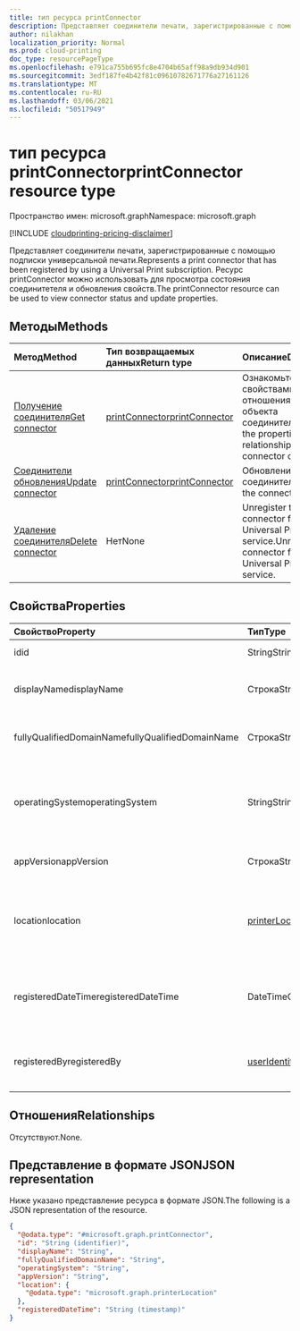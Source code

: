 ```yaml
---
title: тип ресурса printConnector
description: Представляет соединители печати, зарегистрированные с помощью подписки универсальной печати. Ресурс printConnector можно использовать для просмотра состояния соединитетеля и обновления свойств.
author: nilakhan
localization_priority: Normal
ms.prod: cloud-printing
doc_type: resourcePageType
ms.openlocfilehash: e791ca755b695fc8e4704b65aff98a9db934d901
ms.sourcegitcommit: 3edf187fe4b42f81c09610782671776a27161126
ms.translationtype: MT
ms.contentlocale: ru-RU
ms.lasthandoff: 03/06/2021
ms.locfileid: "50517949"
---
```

# <a name="printconnector-resource-type"></a><span data-ttu-id="14f8f-104">тип ресурса printConnector</span><span class="sxs-lookup"><span data-stu-id="14f8f-104">printConnector resource type</span></span>

<span data-ttu-id="14f8f-105">Пространство имен: microsoft.graph</span><span class="sxs-lookup"><span data-stu-id="14f8f-105">Namespace: microsoft.graph</span></span>

[!INCLUDE [cloudprinting-pricing-disclaimer](../../includes/cloudprinting-pricing-disclaimer.md)]

<span data-ttu-id="14f8f-106">Представляет соединители печати, зарегистрированные с помощью подписки универсальной печати.</span><span class="sxs-lookup"><span data-stu-id="14f8f-106">Represents a print connector that has been registered by using a Universal Print subscription.</span></span> <span data-ttu-id="14f8f-107">Ресурс printConnector можно использовать для просмотра состояния соединитетеля и обновления свойств.</span><span class="sxs-lookup"><span data-stu-id="14f8f-107">The printConnector resource can be used to view connector status and update properties.</span></span>

## <a name="methods"></a><span data-ttu-id="14f8f-108">Методы</span><span class="sxs-lookup"><span data-stu-id="14f8f-108">Methods</span></span>
|<span data-ttu-id="14f8f-109">Метод</span><span class="sxs-lookup"><span data-stu-id="14f8f-109">Method</span></span>|<span data-ttu-id="14f8f-110">Тип возвращаемых данных</span><span class="sxs-lookup"><span data-stu-id="14f8f-110">Return type</span></span>|<span data-ttu-id="14f8f-111">Описание</span><span class="sxs-lookup"><span data-stu-id="14f8f-111">Description</span></span>|
|:---|:---|:---|
| [<span data-ttu-id="14f8f-112">Получение соединителя</span><span class="sxs-lookup"><span data-stu-id="14f8f-112">Get connector</span></span>](../api/printconnector-get.md) | [<span data-ttu-id="14f8f-113">printConnector</span><span class="sxs-lookup"><span data-stu-id="14f8f-113">printConnector</span></span>](printconnector.md) | <span data-ttu-id="14f8f-114">Ознакомьтесь с свойствами и отношениями объекта соединители.</span><span class="sxs-lookup"><span data-stu-id="14f8f-114">Read the properties and relationships of the connector object.</span></span> |
| [<span data-ttu-id="14f8f-115">Соединители обновления</span><span class="sxs-lookup"><span data-stu-id="14f8f-115">Update connector</span></span>](../api/printconnector-update.md) | [<span data-ttu-id="14f8f-116">printConnector</span><span class="sxs-lookup"><span data-stu-id="14f8f-116">printConnector</span></span>](printconnector.md) | <span data-ttu-id="14f8f-117">Обновление объекта соединители.</span><span class="sxs-lookup"><span data-stu-id="14f8f-117">Update the connector object.</span></span> |
| [<span data-ttu-id="14f8f-118">Удаление соединителя</span><span class="sxs-lookup"><span data-stu-id="14f8f-118">Delete connector</span></span>](../api/printconnector-delete.md) | <span data-ttu-id="14f8f-119">Нет</span><span class="sxs-lookup"><span data-stu-id="14f8f-119">None</span></span> | <span data-ttu-id="14f8f-120">Unregister the connector from the Universal Print service.</span><span class="sxs-lookup"><span data-stu-id="14f8f-120">Unregister the connector from the Universal Print service.</span></span> |

## <a name="properties"></a><span data-ttu-id="14f8f-121">Свойства</span><span class="sxs-lookup"><span data-stu-id="14f8f-121">Properties</span></span>
|<span data-ttu-id="14f8f-122">Свойство</span><span class="sxs-lookup"><span data-stu-id="14f8f-122">Property</span></span>|<span data-ttu-id="14f8f-123">Тип</span><span class="sxs-lookup"><span data-stu-id="14f8f-123">Type</span></span>|<span data-ttu-id="14f8f-124">Описание</span><span class="sxs-lookup"><span data-stu-id="14f8f-124">Description</span></span>|
|:---|:---|:---|
|<span data-ttu-id="14f8f-125">id</span><span class="sxs-lookup"><span data-stu-id="14f8f-125">id</span></span>|<span data-ttu-id="14f8f-126">String</span><span class="sxs-lookup"><span data-stu-id="14f8f-126">String</span></span>| <span data-ttu-id="14f8f-127">Только для чтения.</span><span class="sxs-lookup"><span data-stu-id="14f8f-127">Read-only.</span></span>|
|<span data-ttu-id="14f8f-128">displayName</span><span class="sxs-lookup"><span data-stu-id="14f8f-128">displayName</span></span>|<span data-ttu-id="14f8f-129">Строка</span><span class="sxs-lookup"><span data-stu-id="14f8f-129">String</span></span>|<span data-ttu-id="14f8f-130">Имя соединитетеля.</span><span class="sxs-lookup"><span data-stu-id="14f8f-130">The name of the connector.</span></span>|
|<span data-ttu-id="14f8f-131">fullyQualifiedDomainName</span><span class="sxs-lookup"><span data-stu-id="14f8f-131">fullyQualifiedDomainName</span></span>|<span data-ttu-id="14f8f-132">Строка</span><span class="sxs-lookup"><span data-stu-id="14f8f-132">String</span></span>|<span data-ttu-id="14f8f-133">Имя хост-имени соединители.</span><span class="sxs-lookup"><span data-stu-id="14f8f-133">The connector machine's hostname.</span></span>|
|<span data-ttu-id="14f8f-134">operatingSystem</span><span class="sxs-lookup"><span data-stu-id="14f8f-134">operatingSystem</span></span>|<span data-ttu-id="14f8f-135">String</span><span class="sxs-lookup"><span data-stu-id="14f8f-135">String</span></span>|<span data-ttu-id="14f8f-136">Версия операционной системы соединитетеля.</span><span class="sxs-lookup"><span data-stu-id="14f8f-136">The connector machine's operating system version.</span></span>|
|<span data-ttu-id="14f8f-137">appVersion</span><span class="sxs-lookup"><span data-stu-id="14f8f-137">appVersion</span></span>|<span data-ttu-id="14f8f-138">Строка</span><span class="sxs-lookup"><span data-stu-id="14f8f-138">String</span></span>|<span data-ttu-id="14f8f-139">Версия соединиттеля.</span><span class="sxs-lookup"><span data-stu-id="14f8f-139">The connector's version.</span></span>|
|<span data-ttu-id="14f8f-140">location</span><span class="sxs-lookup"><span data-stu-id="14f8f-140">location</span></span>|[<span data-ttu-id="14f8f-141">printerLocation</span><span class="sxs-lookup"><span data-stu-id="14f8f-141">printerLocation</span></span>](printerlocation.md)|<span data-ttu-id="14f8f-142">Физическое и/или организационное расположение соединитетеля.</span><span class="sxs-lookup"><span data-stu-id="14f8f-142">The physical and/or organizational location of the connector.</span></span>|
|<span data-ttu-id="14f8f-143">registeredDateTime</span><span class="sxs-lookup"><span data-stu-id="14f8f-143">registeredDateTime</span></span>|<span data-ttu-id="14f8f-144">DateTimeOffset</span><span class="sxs-lookup"><span data-stu-id="14f8f-144">DateTimeOffset</span></span>|<span data-ttu-id="14f8f-145">DateTimeOffset при регистрации соединитетеля.</span><span class="sxs-lookup"><span data-stu-id="14f8f-145">The DateTimeOffset when the connector was registered.</span></span>|
|<span data-ttu-id="14f8f-146">registeredBy</span><span class="sxs-lookup"><span data-stu-id="14f8f-146">registeredBy</span></span>|[<span data-ttu-id="14f8f-147">userIdentity</span><span class="sxs-lookup"><span data-stu-id="14f8f-147">userIdentity</span></span>](useridentity.md)|<span data-ttu-id="14f8f-148">Пользователь, зарегистрировавший соединители.</span><span class="sxs-lookup"><span data-stu-id="14f8f-148">The user who registered the connector.</span></span>|

## <a name="relationships"></a><span data-ttu-id="14f8f-149">Отношения</span><span class="sxs-lookup"><span data-stu-id="14f8f-149">Relationships</span></span>
<span data-ttu-id="14f8f-150">Отсутствуют.</span><span class="sxs-lookup"><span data-stu-id="14f8f-150">None.</span></span>

## <a name="json-representation"></a><span data-ttu-id="14f8f-151">Представление в формате JSON</span><span class="sxs-lookup"><span data-stu-id="14f8f-151">JSON representation</span></span>
<span data-ttu-id="14f8f-152">Ниже указано представление ресурса в формате JSON.</span><span class="sxs-lookup"><span data-stu-id="14f8f-152">The following is a JSON representation of the resource.</span></span>
<!-- {
  "blockType": "resource",
  "keyProperty": "id",
  "@odata.type": "microsoft.graph.printConnector",
  "openType": false
}
-->
``` json
{
  "@odata.type": "#microsoft.graph.printConnector",
  "id": "String (identifier)",
  "displayName": "String",
  "fullyQualifiedDomainName": "String",
  "operatingSystem": "String",
  "appVersion": "String",
  "location": {
    "@odata.type": "microsoft.graph.printerLocation"
  },
  "registeredDateTime": "String (timestamp)"
}
```